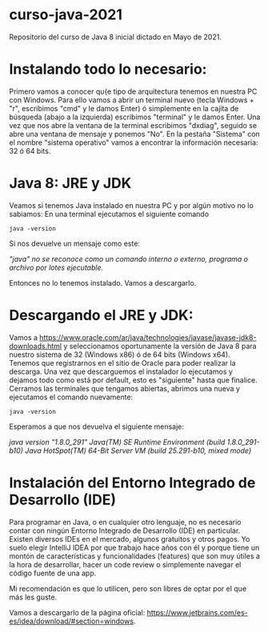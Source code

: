 # curso-java-2021
Repositorio del curso de Java 8 inicial dictado en Mayo de 2021.

# Instalando todo lo necesario:

Primero vamos a conocer qu{e tipo de arquitectura tenemos en nuestra PC con Windows. Para ello vamos a abrir un terminal nuevo (tecla Windows + "r", escribimos "cmd" y le damos Enter) ó simplemente en la cajita de búsqueda (abajo a la izquierda) escribimos "terminal" y le damos Enter.
Una vez que nos abre la ventana de la terminal escribimos "dxdiag", seguido se abre una ventana de mensaje y ponemos "No". En la pestaña "Sistema" con el nombre "sistema operativo" vamos a encontrar la información necesaria: 32 ó 64 bits.

# Java 8: JRE y JDK
Veamos si tenemos Java instalado en nuestra PC y por algún motivo no lo sabiamos:
En una terminal ejecutamos el siguiente comando
```
java -version
```
Si nos devuelve un mensaje como este: 

*"java" no se reconoce como un comando interno o externo,
programa o archivo por lotes ejecutable.*

Entonces no lo tenemos instalado. Vamos a descargarlo.

# Descargando el JRE y JDK:
Vamos a https://www.oracle.com/ar/java/technologies/javase/javase-jdk8-downloads.html y seleccionamos oportunamente la versión de Java 8 para nuestro sistema de 32 (Windows x86) ó de 64 bits (Windows x64). Tenemos que registrarnos en el sitio de Oracle para poder realizar la descarga. 
Una vez que descarguemos el instalador lo ejecutamos y dejamos todo como está por default, esto es "siguiente" hasta que finalice.
Cerramos las terminales que tengamos abiertas, abrimos una nueva y ejecutamos el comando nuevamente:

```
java -version
```
Esperamos a que nos devuelva el siguiente mensaje: 

*java version "1.8.0_291"
Java(TM) SE Runtime Environment (build 1.8.0_291-b10)
Java HotSpot(TM) 64-Bit Server VM (build 25.291-b10, mixed mode)*

# Instalación del Entorno Integrado de Desarrollo (IDE)
Para programar en Java, o en cualquier otro lenguaje, no es necesario contar con ningún Entorno Integrado de Desarrollo (IDE) en particular. Existen diversos IDEs en el mercado, algunos gratuitos y otros pagos. Yo suelo elegir IntelliJ IDEA por que trabajo hace años con él y porque tiene un montón de características y funcionalidades (features) que son muy útiles a la hora de desarrollar, hacer un code review o simplemente navegar el código fuente de una app.

Mi recomendación es que lo utilicen, pero son libres de optar por el que más les guste.

Vamos a descargarlo de la página oficial: https://www.jetbrains.com/es-es/idea/download/#section=windows.



